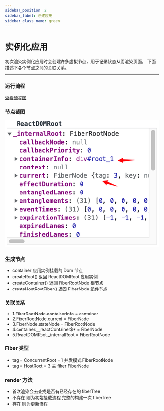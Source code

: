 ```yaml
---
sidebar_position: 2
sidebar_label: 创建应用
sidebar_class_name: green
---
```


# 实例化应用

初次渲染实例化应用时会创建许多虚拟节点，用于记录状态从而渲染页面。
下面描述下各个节点之间的关联关系。

---

### 运行流程

<!-- ![执行流程](../static/img/assets/creatReact.png) -->
<a href='https://docs.qq.com/flowchart/DTFVpaVBqT1dLc1da'>查看流程图</a>

### 节点截图
![节点截图](../static/img/assets/node_reactDomRoot_shot.png)

### 生成节点

- container 应用实例挂载的 Dom 节点
- createRoot() 返回 ReactDOMRoot 应用实例
- createContainer() 返回 FiberRootNode 根节点
- createHostRootFiber() 返回 FiberNode 组件节点

### 关联关系

- 1.FiberRootNode.containerInfo = container
- 2.FiberRootNode.current = FiberNode
- 3.FiberNode.stateNode = FiberRootNode
- 4.container.\_\_reactContainer$\* = FiberNode
- 5.ReactDOMRoot.\_internalRoot = FiberRootNode

### Fiber 类型

- tag = ConcurrentRoot = 1 并发模式 FiberRootNode
- tag = HostRoot = 3 主 fiber FiberNode

### render 方法

- 首次渲染会去查找是否有已经存在的 fiberTree
- 不存在 则为初始挂载流程 完整的构建一次 fiberTree
- 存在 则为更新流程
